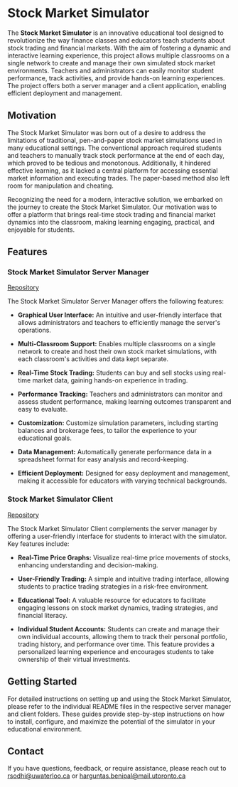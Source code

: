 # Stock Market Simulator

The **Stock Market Simulator** is an innovative educational tool designed to revolutionize the way finance classes and educators teach students about stock trading and financial markets. With the aim of fostering a dynamic and interactive learning experience, this project allows multiple classrooms on a single network to create and manage their own simulated stock market environments. Teachers and administrators can easily monitor student performance, track activities, and provide hands-on learning experiences. The project offers both a server manager and a client application, enabling efficient deployment and management.

## Motivation

The Stock Market Simulator was born out of a desire to address the limitations of traditional, pen-and-paper stock market simulations used in many educational settings. The conventional approach required students and teachers to manually track stock performance at the end of each day, which proved to be tedious and monotonous. Additionally, it hindered effective learning, as it lacked a central platform for accessing essential market information and executing trades. The paper-based method also left room for manipulation and cheating.

Recognizing the need for a modern, interactive solution, we embarked on the journey to create the Stock Market Simulator. Our motivation was to offer a platform that brings real-time stock trading and financial market dynamics into the classroom, making learning engaging, practical, and enjoyable for students.

## Features

### Stock Market Simulator Server Manager

[Repository](https://github.com/Stock-market-simulator-rsodhi-hbenipal/stock-market-simulator-server-manager)

The Stock Market Simulator Server Manager offers the following features:

- **Graphical User Interface:** An intuitive and user-friendly interface that allows administrators and teachers to efficiently manage the server's operations.

- **Multi-Classroom Support:** Enables multiple classrooms on a single network to create and host their own stock market simulations, with each classroom's activities and data kept separate.

- **Real-Time Stock Trading:** Students can buy and sell stocks using real-time market data, gaining hands-on experience in trading.

- **Performance Tracking:** Teachers and administrators can monitor and assess student performance, making learning outcomes transparent and easy to evaluate.

- **Customization:** Customize simulation parameters, including starting balances and brokerage fees, to tailor the experience to your educational goals.

- **Data Management:** Automatically generate performance data in a spreadsheet format for easy analysis and record-keeping.

- **Efficient Deployment:** Designed for easy deployment and management, making it accessible for educators with varying technical backgrounds.

### Stock Market Simulator Client

[Repository](https://github.com/Stock-market-simulator-rsodhi-hbenipal/stock-market-simulator-java-client)

The Stock Market Simulator Client complements the server manager by offering a user-friendly interface for students to interact with the simulator. Key features include:

- **Real-Time Price Graphs:** Visualize real-time price movements of stocks, enhancing understanding and decision-making.

- **User-Friendly Trading:** A simple and intuitive trading interface, allowing students to practice trading strategies in a risk-free environment.

- **Educational Tool:** A valuable resource for educators to facilitate engaging lessons on stock market dynamics, trading strategies, and financial literacy.

- **Individual Student Accounts:** Students can create and manage their own individual accounts, allowing them to track their personal portfolio, trading history, and performance over time. This feature provides a personalized learning experience and encourages students to take ownership of their virtual investments.

## Getting Started

For detailed instructions on setting up and using the Stock Market Simulator, please refer to the individual README files in the respective server manager and client folders. These guides provide step-by-step instructions on how to install, configure, and maximize the potential of the simulator in your educational environment.

## Contact

If you have questions, feedback, or require assistance, please reach out to rsodhi@uwaterloo.ca or harguntas.benipal@mail.utoronto.ca
